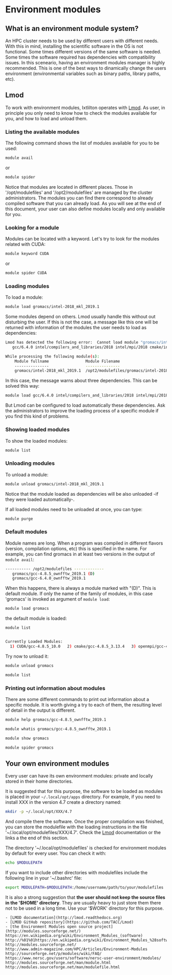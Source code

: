 # Environment modules

## What is an environment module system?

An HPC cluster needs to be used by different users with different needs.
With this in mind, installing the scientific software in the OS is not functional.
Some times different versions of the same software is needed. Some times the software required has
dependencies with compatibility issues. In this sceneario, having an environment modules manager is highly
recommended. This is one of the best ways to dinamically change the users environment
(environmental variables such as binary paths, library paths, etc). 

## Lmod

To work with environment modules, Ixtlilton operates with [Lmod](http://lmod.readthedocs.org). As user, in principle you only need
to know how to check the modules available for you, and how to load and unload them.

### Listing the available modules

The following command shows the list of modules available for you to be used:

```bash
module avail
```

or

```bash
module spider
```

Notice that modules are located in different places. Those in '/opt/modulefiles' and
'/opt2/modulefiles' are managed by the cluster administrators. The modules you can find there
correspond to already compiled software that you can already load. As you will see at the end of
this document, your user can also define modules locally and only available for you.

### Looking for a module

Modules can be located with a keyword. Let's try to look for the modules related with
CUDA:

```bash
module keyword CUDA
```

or

```bash
module spider CUDA
```

### Loading modules

To load a module:

```bash
module load gromacs/intel-2018_mkl_2019.1
```

Some modules depend on others. Lmod usually handle this without out disturbing the user. If this is
not the case, a message like this one will be returned with information of the modules the user
needs to load as dependencies:

```bash
Lmod has detected the following error:  Cannot load module "gromacs/intel-2018_mkl_2019.1". At least one of these module(s) must be loaded:
   gcc/6.4.0 intel/compilers_and_libraries/2018 intel/mpi/2018 cmake/intel-2018_3.13.4 CUDA/intel-2018_10.0

While processing the following module(s):
    Module fullname                Module Filename
    ---------------                ---------------
    gromacs/intel-2018_mkl_2019.1  /opt2/modulefiles/gromacs/intel-2018_mkl_2019.1
```

In this case, the message warns about three dependencies. This can be solved this way:

```bash
module load gcc/6.4.0 intel/compilers_and_libraries/2018 intel/mpi/2018 cmake/intel-2018_3.13.4 CUDA/intel-2018_10.0 gromacs/intel-2018_mkl_2019.1
```

But Lmod can be configured to load automatically these dependencies. Ask the administrators to
improve the loading process of a specific module if you find this kind of problems.

### Showing loaded modules

To show the loaded modules:

```bash
module list
```

### Unloading modules

To unload a module:

```bash
module unload gromacs/intel-2018_mkl_2019.1
```

Notice that the module loaded as dependencies will be also unloaded -if they were loaded
automatically-.

If all loaded modules need to be unloaded at once, you can type:

```bash
module purge
```

### Default modules

Module names are long. When a program was compiled in different flavors (version, compilation
options, etc) this is specified in the name. For example, you can find gromacs in at least two
versions in the output of `module avail`:

```bash
----------- /opt2/modulefiles -------------
   gromacs/gcc-4.8.5_ownfftw_2019.1 (D)
   gromacs/gcc-6.4.0_ownfftw_2019.1  
```

When this happens, there is always a module marked with "(D)". This is default module. If only the
name of the family of modules, in this case 'gromacs' is invoked as argument of `module load`:

```bash
module load gromacs
```

the default module is loaded:

```bash
module list


Currently Loaded Modules:
  1) CUDA/gcc-4.8.5_10.0   2) cmake/gcc-4.8.5_3.13.4   3) openmpi/gcc-4.8.5_CUDA-10.0_4.0.0   4) gromacs/gcc-4.8.5_ownfftw_2019.1

```

Try now to unload it:

```bash
module unload gromacs
```

```bash
module list
```

### Printing out information about modules

There are some different commands to print out information about a specific module. It is worth
giving a try to each of them, the resulting level of detail in the output is different.

```bash
module help gromacs/gcc-4.8.5_ownfftw_2019.1
```

```bash
module whatis gromacs/gcc-4.8.5_ownfftw_2019.1
```

```bash
module show gromacs
```

```bash
module spider gromacs
```

## Your own environment modules

Every user can have its own environment modules: private and locally stored in their home directories.

It is suggested that for this purpose, the software to be loaded as modules is placed in your
`~/.local/opt/apps` directory. For example, if you need to install XXX in the version 4.7 create a
directory named:

```bash
mkdir -p ~/.local/opt/XXX/4.7
```

And compile there the software. Once the proper compilation was finished, you can store the modulefile with the loading
instructions in the file '~/.local/opt/modulefiles/XXX/4.7'. Check the [Lmod](http://lmod.readthedocs.org) documentation or the
links a the end of this section.

The directory '~/.local/opt/modulefiles' is checked for environment modules by default for every user. You can check it with:

```bash
echo $MODULEPATH
```

If you want to include other directories with modulefiles include the following line in your '~/.bashrc' file:

```bash
export MODULEPATH=$MODULEPATH:/home/username/path/to/your/modulefiles
```

It is also a strong suggestion that **the user should not keep the source files in the '\$HOME' directory**. They are usually
heavy to just store them there not to be used in a long time. Use your '$WORK' directory for this
purpose.

```{admonition} More Information
- [LMOD documentation](http://lmod.readthedocs.org)   
- [LMOD GitHub repository](https://github.com/TACC/Lmod)   
- [the Environment Modules open source project](http://modules.sourceforge.net/)     
https://en.wikipedia.org/wiki/Environment_Modules_(software)    
http://%01%01https://en.wikipedia.org/wiki/Environment_Modules_%28software%29    
http://modules.sourceforge.net/    
http://www.admin-magazine.com/HPC/Articles/Environment-Modules     
http://sourceforge.net/p/modules/wiki/FAQ/    
https://www.nersc.gov/users/software/nersc-user-environment/modules/    
http://modules.sourceforge.net/man/module.html    
http://modules.sourceforge.net/man/modulefile.html    
```


